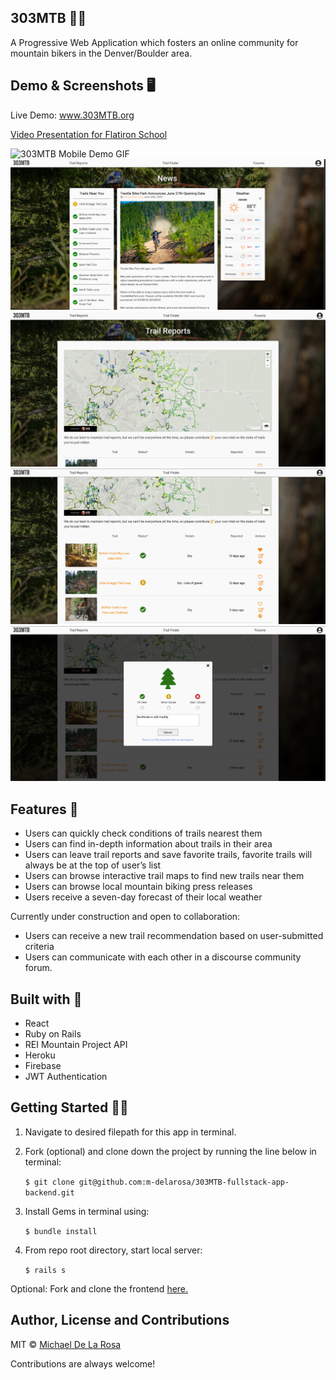 ## 303MTB 🚵‍♂️
 
A Progressive Web Application which fosters an online community for mountain bikers in the Denver/Boulder area.

## Demo & Screenshots 🖥

Live Demo: www.303MTB.org

[Video Presentation for Flatiron School](https://youtu.be/znnAHKrnrC4)

![303MTB Mobile Demo GIF](screenshots/303mobile_original.gif)
![303MTB Browser Screen 1](screenshots/browser1.png)
![303MTB Mobile Screen 2](screenshots/browser2.png)
![303MTB Mobile Screen 3](screenshots/browser3.png)
![303MTB Mobile Screen 4](screenshots/browser4.png)

 
## Features 🌟
- Users can quickly check conditions of trails nearest them
- Users can find in-depth information about trails in their area
- Users can leave trail reports and save favorite trails, favorite trails will always be at the top of user’s list
- Users can browse interactive trail maps to find new trails near them
- Users can browse local mountain biking press releases
- Users receive a seven-day forecast of their local weather
 
Currently under construction and open to collaboration:
- Users can receive a new trail recommendation based on user-submitted criteria
- Users can communicate with each other in a discourse community forum.

## Built with 🔧
- React
- Ruby on Rails
- REI Mountain Project API
- Heroku
- Firebase
- JWT Authentication

## Getting Started 👨‍🚀
1. Navigate to desired filepath for this app in terminal.
2. Fork (optional) and clone down the project by running the line below in terminal:

   `$ git clone git@github.com:m-delarosa/303MTB-fullstack-app-backend.git`

3. Install Gems in terminal using:

   `$ bundle install`

4. From repo root directory, start local server:

   `$ rails s`

Optional: Fork and clone the frontend [here.](https://github.com/m-delarosa/303MTB-react-frontend)

## Author, License and Contributions
MIT © [Michael De La Rosa](https://www.linkedin.com/in/mdelarosa/)

Contributions are always welcome!

